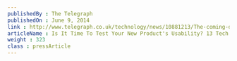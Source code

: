 ```yaml
---
publishedBy : The Telegraph
publishedOn : June 9, 2014
link : http://www.telegraph.co.uk/technology/news/10881213/The-coming-digital-anarchy.html 
articleName : Is It Time To Test Your New Product's Usability? 13 Tech Experts Weigh In
weight : 323 
class : pressArticle
---
```

